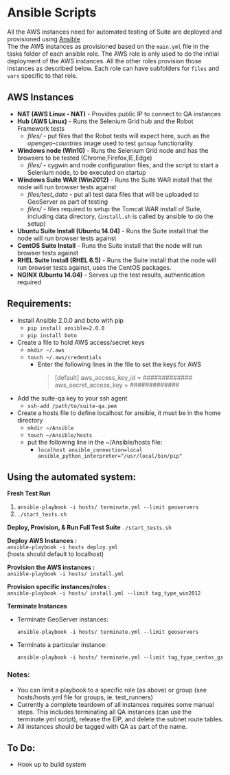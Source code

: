 
# Ansible Scripts
  
  All the AWS instances need for automated testing of Suite are deployed and provisioned using [Ansible](http://docs.ansible.com/ansible/playbooks.html)  
  The the AWS instances as provisioned based on the `main.yml` file in the tasks folder of each ansible role. The AWS role is only used to do the initial deployment of the AWS instances. All the other roles provision those instances as described below. Each role can have subfolders for `files` and `vars` specific to that role.  
  
## AWS Instances  
  
* **NAT (AWS Linux - NAT)** - Provides public IP to connect to QA instances  
* **Hub (AWS Linux)** - Runs the Selenium Grid hub and the Robot Framework tests  
  * *files/* - put files that the Robot tests will expect here, such as the *opengeo-countries* image used to test `getmap` functionality  
* **Windows node (Win10)** - Runs the Selenium Grid node and has the browsers to be tested (Chrome,Firefox,IE,Edge)  
  * *files/* - cygwin and node configuration files, and the script to start a Selenium node, to be executed on startup
* **Windows Suite WAR (Win2012)** - Runs the Suite WAR install that the node will run browser tests against  
    * *files/test_data* - put all test data files that will be uploaded to GeoServer as part of testing
    * *files/* - files required to setup the Tomcat WAR install of Suite, including data directory, (`install.sh` is called by ansible to do the setup)
* **Ubuntu Suite Install (Ubuntu 14.04)** - Runs the Suite install that the node will run browser tests against  
* **CentOS Suite Install** - Runs the Suite install that the node will run browser tests against  
* **RHEL Suite Install (RHEL 6.5)** - Runs the Suite install that the node will run browser tests against, uses the CentOS packages. 
* **NGINX (Ubuntu 14.04)** - Serves up the test results, authentication required 
  
## Requirements:

  * Install Ansible 2.0.0 and boto with pip
    * `pip install ansible=2.0.0`
    * `pip install boto`
  * Create a file to hold AWS access/secret keys
    * `mkdir ~/.aws`
    * `touch ~/.aws/credentials`
      * Enter the following lines in the file to set the keys for AWS
        > [default]
        > aws_access_key_id = #############
        > aws_secret_access_key = #############
  * Add the suite-qa key to your ssh agent
    * `ssh-add /path/to/suite-qa.pem`
  * Create a hosts file to define localhost for ansible, it must be in the home directory
    * `mkdir ~/Ansible`
    * `touch ~/Ansible/hosts`
    * put the following line in the ~/Ansible/hosts file: 
        * `localhost ansible_connection=local ansible_python_interpreter="/usr/local/bin/pip"`

## Using the automated system:

**Fresh Test Run**
  1. `ansible-playbook -i hosts/ terminate.yml --limit geoservers`
  2. `./start_tests.sh`

**Deploy, Provision, & Run Full Test Suite**
  `./start_tests.sh`

**Deploy AWS Instances :**  
  `ansible-playbook -i hosts deploy.yml`  
  (hosts should default to localhost)

**Provision the AWS instances :**  
  `ansible-playbook -i hosts/ install.yml`
  
**Provision specific instances/roles :**  
 `ansible-playbook -i hosts/ install.yml --limit tag_type_win2012`

**Terminate Instances**

  - Terminate GeoServer instances:

    `ansible-playbook -i hosts/ terminate.yml --limit geoservers`
  
  - Terminate a particular instance:
  
    `ansible-playbook -i hosts/ terminate.yml --limit tag_type_centos_gs`

### Notes:
  * You can limit a playbook to a specific role (as above) or group (see hosts/hosts.yml file for groups, ie. test_runners)
  * Currently a complete teardown of all instances requires some manual steps. This includes terminating all QA instances (can use the terminate.yml script), release the EIP, and delete the subnet route tables. 
  * All instances should be tagged with QA as part of the name.

## To Do:
  * Hook up to build system
